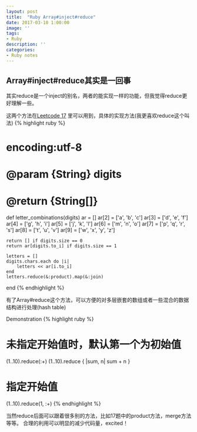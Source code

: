 ```yaml
---
layout: post
title:  "Ruby Array#inject#reduce"
date: 2017-03-10 1:00:00
image: ''
tags:
- Ruby
description: ''
categories:
- Ruby notes
---
```


**Array#inject#reduce其实是一回事**
---

其实reduce是一个inject的别名，两者的能实现一样的功能，但我觉得reduce更好理解一些。

这两个方法在[Leetcode 17](https://leetcode.com/problems/letter-combinations-of-a-phone-number/)
里可以用到，具体的实现方法(我更喜欢reduce这个叫法)
{% highlight ruby %}
# encoding:utf-8
# @param {String} digits
# @return {String[]}
def letter_combinations(digits)
    ar = []
    ar[2] = ['a', 'b', 'c']
    ar[3] = ['d', 'e', 'f']
    ar[4] = ['g', 'h', 'i']
    ar[5] = ['j', 'k', 'l']
    ar[6] = ['m', 'n', 'o']
    ar[7] = ['p', 'q', 'r', 's']
    ar[8] = ['t', 'u', 'v']
    ar[9] = ['w', 'x', 'y', 'z']

    return [] if digits.size == 0
    return ar[digits.to_i] if digits.size == 1

    letters = []
    digits.chars.each do |i|
        letters << ar[i.to_i]
    end
    letters.reduce(&:product).map(&:join)
end
{% endhighlight %}

有了Array#reduce这个方法，可以方便的对多层嵌套的数组或者一些混合的数据结构进行处理(hash table)

Demonstration
{% highlight ruby %}
# 未指定开始值时，默认第一个为初始值
(1..10).reduce(:+)
(1..10).reduce { |sum, n| sum + n }

# 指定开始值
(1..10).reduce(1, :+)
{% endhighlight %}

当然reduce后面可以跟着很多别的方法，比如17题中的product方法，merge方法等等。
合理的利用可以明显的减少代码量，excited！
